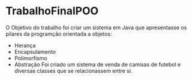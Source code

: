 # TrabalhoFinalPOO
O Objetivo do trabalho foi criar um sistema em Java que apresentasse os pilares da programção orientada a objetos:
- Herança 
- Encapsulamento 
- Polimorfismo 
- Abstração
  Foi criado um sistema de venda de camisas de futebol e diversas classes que se relacionassem entre si.
